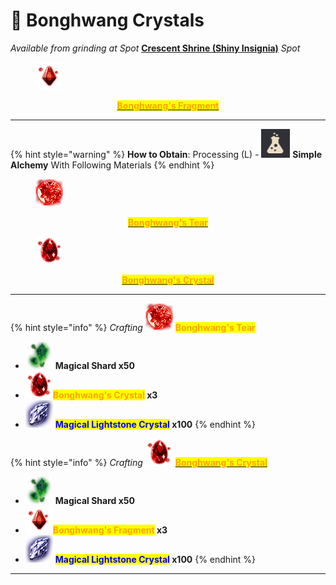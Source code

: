 # 💎 Bonghwang Crystals



_Available from grinding at Spot_ [**Crescent Shrine (Shiny Insignia)**](../../grindspots/late-game/crescent-shrine.md) _Spot_

<figure><img src="../../.gitbook/assets/image (221).png" alt=""><figcaption></figcaption></figure>

<p align="center"><a href="https://bdocodex.com/us/item/15729/"><mark style="color:orange;"><strong>Bonghwang's Fragment</strong></mark></a></p>

***

{% hint style="warning" %}
**How to Obtain**: Processing (L) - <img src="../../.gitbook/assets/QQ截图20221109033054.png" alt="" data-size="line"> **Simple Alchemy** With Following Materials
{% endhint %}

<figure><img src="../../.gitbook/assets/image (219).png" alt=""><figcaption></figcaption></figure>

<p align="center"><a href="https://bdocodex.com/us/item/15720/"><mark style="color:orange;"><strong>Bonghwang's Tear</strong></mark></a></p>

<p align="center"></p>

<figure><img src="../../.gitbook/assets/image (220).png" alt=""><figcaption></figcaption></figure>

<p align="center"><a href="https://bdocodex.com/us/item/15730/"><mark style="color:orange;"><strong>Bonghwang's Crystal</strong></mark></a></p>

***



{% hint style="info" %}
_Crafting_ ![](<../../.gitbook/assets/image (224).png>) <mark style="color:orange;">**Bonghwang's Tear**</mark>

* ![](<../../.gitbook/assets/image (85).png>) **Magical Shard x50**
* ![](<../../.gitbook/assets/image (225).png>)<mark style="color:orange;">**Bonghwang's Crystal**</mark>**&#x20;x3**
* ![](<../../.gitbook/assets/image (87).png>) <mark style="color:blue;">**Magical Lightstone Crystal**</mark>**&#x20;x100**
{% endhint %}



{% hint style="info" %}
_Crafting_ ![](<../../.gitbook/assets/image (222).png>) [<mark style="color:orange;">**Bonghwang's Crystal**</mark>](https://bdocodex.com/us/item/15730/)

* ![](<../../.gitbook/assets/image (85).png>) **Magical Shard x50**
* ![](<../../.gitbook/assets/image (223).png>)<mark style="color:orange;">**Bonghwang's Fragment**</mark>**&#x20;x3**
* ![](<../../.gitbook/assets/image (87).png>) <mark style="color:blue;">**Magical Lightstone Crystal**</mark>**&#x20;x100**
{% endhint %}





***
